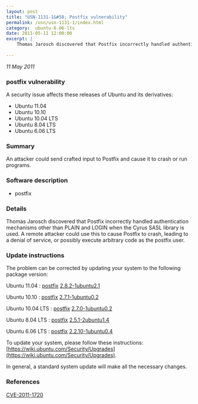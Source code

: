 ```yaml
---
layout: post
title: "USN-1131-1&#58; Postfix vulnerability"
permalink: /usn/usn-1131-1/index.html
category:  ubuntu-6.06-lts
date: 2011-05-11 12:00:00
excerpt: |
    Thomas Jarosch discovered that Postfix incorrectly handled authentication mechanisms other than PLAIN and LOGIN when the Cyrus SASL library is used. A remote attacker could use this to cause Postfix to crash, leading to a denial of service, or possibly execute arbitrary code as the postfix user. 
    
--- 
```

 
 

*11 May 2011*

### postfix vulnerability

A security issue affects these releases of Ubuntu and its derivatives:

* Ubuntu 11.04
* Ubuntu 10.10
* Ubuntu 10.04 LTS
* Ubuntu 8.04 LTS
* Ubuntu 6.06 LTS

### Summary

An attacker could send crafted input to Postfix and cause it to crash or run programs.

### Software description

* postfix 

### Details

Thomas Jarosch discovered that Postfix incorrectly handled authentication mechanisms other than PLAIN and LOGIN when the Cyrus SASL library is used. A remote attacker could use this to cause Postfix to crash, leading to a denial of service, or possibly execute arbitrary code as the postfix user. 

### Update instructions

The problem can be corrected by updating your system to the following package version:

Ubuntu 11.04
 : [postfix](https://launchpad.net/ubuntu/+source/postfix) <span> [2.8.2-1ubuntu2.1](https://launchpad.net/ubuntu/+source/postfix/2.8.2-1ubuntu2.1) </span> 

Ubuntu 10.10
 : [postfix](https://launchpad.net/ubuntu/+source/postfix) <span> [2.7.1-1ubuntu0.2](https://launchpad.net/ubuntu/+source/postfix/2.7.1-1ubuntu0.2) </span> 

Ubuntu 10.04 LTS
 : [postfix](https://launchpad.net/ubuntu/+source/postfix) <span> [2.7.0-1ubuntu0.2](https://launchpad.net/ubuntu/+source/postfix/2.7.0-1ubuntu0.2) </span> 

Ubuntu 8.04 LTS
 : [postfix](https://launchpad.net/ubuntu/+source/postfix) <span> [2.5.1-2ubuntu1.4](https://launchpad.net/ubuntu/+source/postfix/2.5.1-2ubuntu1.4) </span> 

Ubuntu 6.06 LTS
 : [postfix](https://launchpad.net/ubuntu/+source/postfix) <span> [2.2.10-1ubuntu0.4](https://launchpad.net/ubuntu/+source/postfix/2.2.10-1ubuntu0.4) </span> 

To update your system, please follow these instructions: [https://wiki.ubuntu.com/Security/Upgrades](https://wiki.ubuntu.com/Security/Upgrades).

In general, a standard system update will make all the necessary changes. 

### References

 
 [CVE-2011-1720](http://people.ubuntu.com/~ubuntu-security/cve/CVE-2011-1720)
 

